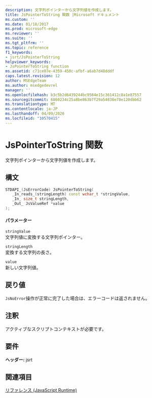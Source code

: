 ```yaml
---
description: 文字列ポインターから文字列値を作成します。
title: JsPointerToString 関数 |Microsoft ドキュメント
ms.custom: ''
ms.date: 01/18/2017
ms.prod: microsoft-edge
ms.reviewer: ''
ms.suite: ''
ms.tgt_pltfrm: ''
ms.topic: reference
f1_keywords:
- jsrt/JsPointerToString
helpviewer_keywords:
- JsPointerToString function
ms.assetid: c71ce07e-4359-450c-afbf-a6ab7d48dddf
caps.latest.revision: 12
author: MSEdgeTeam
ms.author: msedgedevrel
manager: ''
ms.openlocfilehash: b3c5b2d6439244bc9584e15c361412c8a1e87557
ms.sourcegitcommit: 6860234c25a8be863b7f29a54838e78e120dbb62
ms.translationtype: MT
ms.contentlocale: ja-JP
ms.lasthandoff: 04/09/2020
ms.locfileid: "10570415"
---
```

# JsPointerToString 関数
文字列ポインターから文字列値を作成します。  
  
## 構文  
  
```cpp  
STDAPI_(JsErrorCode) JsPointerToString(  
   _In_reads_(stringLength) const wchar_t *stringValue,  
   _In_ size_t stringLength,  
   _Out_ JsValueRef *value  
);  
```  
  
#### パラメーター  
 `stringValue`  
 文字列値に変換する文字列ポインター。  
  
 `stringLength`  
 変換する文字列の長さ。  
  
 `value`  
 新しい文字列値。  
  
## 戻り値  
 `JsNoError`操作が正常に完了した場合は、エラーコードは返されません。  
  
## 注釈  
 アクティブなスクリプトコンテキストが必要です。  
  
## 要件  
 **ヘッダー:** jsrt  
  
## 関連項目  
 [リファレンス (JavaScript Runtime)](../chakra-hosting/reference-javascript-runtime.md)